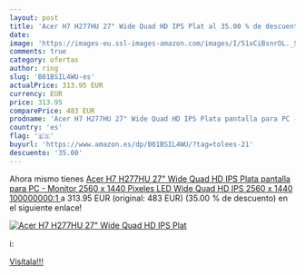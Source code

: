 ```yaml
---
layout: post
title: 'Acer H7 H277HU 27" Wide Quad HD IPS Plat al 35.00 % de descuento'
date: 
image: 'https://images-eu.ssl-images-amazon.com/images/I/51xCiBsnrOL._SL200_.jpg'
comments: true
category: ofertas
author: ring
slug: 'B01BSIL4WU-es'
actualPrice: 313.95 EUR
currency: EUR
price: 313.95
comparePrice: 483 EUR
prodname: 'Acer H7 H277HU 27" Wide Quad HD IPS Plata pantalla para PC - Monitor  2560 x 1440 Pixeles  LED  Wide Quad HD  IPS  2560 x 1440  100000000:1 '
country: 'es'
flag: '🇪🇸'
buyurl: 'https://www.amazon.es/dp/B01BSIL4WU/?tag=tolees-21'
descuento: '35.00'
---
```


Ahora mismo tienes [Acer H7 H277HU 27" Wide Quad HD IPS Plata pantalla para PC - Monitor  2560 x 1440 Pixeles  LED  Wide Quad HD  IPS  2560 x 1440  100000000:1 ](https://www.amazon.es/dp/B01BSIL4WU/?tag=tolees-21) a 313.95 EUR (original: 483 EUR) (35.00 %  de descuento) en el siguiente enlace!

[![Acer H7 H277HU 27" Wide Quad HD IPS Plat](https://images-eu.ssl-images-amazon.com/images/I/51xCiBsnrOL._SL200_.jpg)](https://www.amazon.es/dp/B01BSIL4WU/?tag=tolees-21)

ℹ️:


[Visítala!!!](https://www.amazon.es/dp/B01BSIL4WU/?tag=tolees-21)
